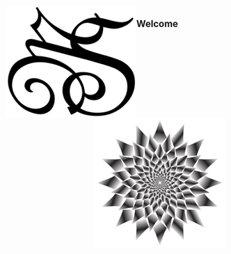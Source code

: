 <img src="MSlogo.svg" min-width="300px" max-width="300px" width="300px" margin="100px" height="auto"  align="left" alt="MS Logo">

<h2>Welcome</h2>

<img src="Abstract-Vortex-5-Redux-Variation-2.svg" min-width="300px" max-width="300px" width="300px" align="right" alt="AbstractVortex">
